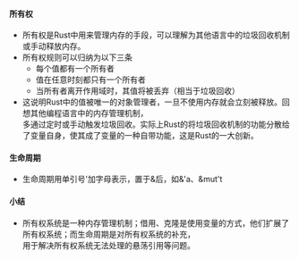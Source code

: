 #### 所有权

- 所有权是Rust中用来管理内存的手段，可以理解为其他语言中的垃圾回收机制或手动释放内存。
- 所有权规则可以归纳为以下三条
    - 每个值都有一个所有者
    - 值在任意时刻都只有一个所有者
    - 当所有者离开作用域时，其值将被丢弃（相当于垃圾回收）
- 这说明Rust中的值被唯一的对象管理者，一旦不使用内存就会立刻被释放。回想其他编程语言中的内存管理机制，  
  多通过定时或手动触发垃圾回收。实际上Rust的将垃圾回收机制的功能分散给了变量自身，使其成了变量的一种自带功能，这是Rust的一大创新。

#### 生命周期

- 生命周期用单引号'加字母表示，置于&后，如&'a、&mut't

#### 小结

- 所有权系统是一种内存管理机制；借用、克隆是使用变量的方式，他们扩展了所有权系统；而生命周期是对所有权系统的补充，  
  用于解决所有权系统无法处理的悬荡引用等问题。